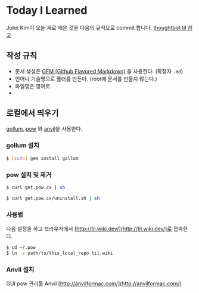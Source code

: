 # Today I Learned 

John Kim이 오늘 새로 배운 것을 다음의 규칙으로 commit 합니다. [thoughtbot til 참고](https://github.com/thoughtbot/til)

## 작성 규칙
- 문서 생성은 [GFM (Github Flavored Markdown)](https://help.github.com/articles/github-flavored-markdown/) 을 사용한다. (확장자 `.md`)
- 언어나 기술명으로 폴더를 만든다. (root에 문서를 만들지 않는다.)
- 파일명은 영어로. 
-

## 로컬에서 띄우기
[gollum](https://github.com/gollum/gollum), [pow](http://pow.cx/) 와 [anvil](http://anvilformac.com/)을 사용한다.

### gollum 설치
```bash
$ [sudo] gem install gollum
```

### pow 설치 및 제거
```bash
$ curl get.pow.cx | sh

$ curl get.pow.cx/uninstall.sh | sh
```

### 사용법
다음 설정을 하고 브라우저에서 [http://til.wiki.dev/](http://til.wiki.dev/)로 접속한다.

```bash
$ cd ~/.pow
$ ln -s path/to/this_local_repo til.wiki
```

### Anvil 설치
GUI pow 관리툴 Anvil [http://anvilformac.com/](http://anvilformac.com/)
